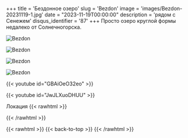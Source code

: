 +++
title = 'Бездонное озеро'
slug = 'Bezdon'
image = 'images/Bezdon-20231119-1.jpg'
date = "2023-11-19T00:00:00"
description = 'рядом с Сенежем'
disqus_identifier = '87'
+++
Просто озеро круглой формы недалеко от Солнечногорска.

![Bezdon](/images/Bezdon-20231119-2.jpg)

![Bezdon](/images/Bezdon-20231119-3.jpg)

![Bezdon](/images/Bezdon-20231119-4.jpg)

![Bezdon](/images/Bezdon-20231119-5.jpg)

{{< youtube id="GBAiOeO32eo" >}}

{{< youtube id="JwJLXuoDHUU" >}}

Локация
{{< rawhtml >}}
<div class="yandex-map-container">
<script type="text/javascript" charset="utf-8" async src="https://api-maps.yandex.ru/services/constructor/1.0/js/?um=constructor%3Ad949730fefba7d21b8170ea6008490613f69145185ca67deec2e8ed16eb195f5&amp;width=800&amp;height=400&amp;lang=ru_RU&amp;scroll=true"></script>
</div>
{{< /rawhtml >}}

{{< rawhtml >}}
{{< back-to-top >}}
{{< /rawhtml >}}
